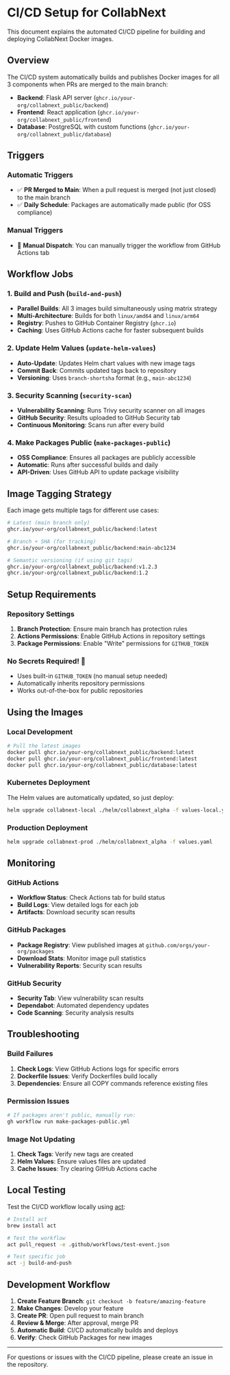 # CI/CD Setup for CollabNext

This document explains the automated CI/CD pipeline for building and deploying CollabNext Docker images.

## Overview

The CI/CD system automatically builds and publishes Docker images for all 3 components when PRs are merged to the main branch:

- **Backend**: Flask API server (`ghcr.io/your-org/collabnext_public/backend`)
- **Frontend**: React application (`ghcr.io/your-org/collabnext_public/frontend`)  
- **Database**: PostgreSQL with custom functions (`ghcr.io/your-org/collabnext_public/database`)

## Triggers

### Automatic Triggers
- ✅ **PR Merged to Main**: When a pull request is merged (not just closed) to the main branch
- ✅ **Daily Schedule**: Packages are automatically made public (for OSS compliance)

### Manual Triggers
- 🔧 **Manual Dispatch**: You can manually trigger the workflow from GitHub Actions tab

## Workflow Jobs

### 1. Build and Push (`build-and-push`)
- **Parallel Builds**: All 3 images build simultaneously using matrix strategy
- **Multi-Architecture**: Builds for both `linux/amd64` and `linux/arm64`
- **Registry**: Pushes to GitHub Container Registry (`ghcr.io`)
- **Caching**: Uses GitHub Actions cache for faster subsequent builds

### 2. Update Helm Values (`update-helm-values`)
- **Auto-Update**: Updates Helm chart values with new image tags
- **Commit Back**: Commits updated tags back to repository
- **Versioning**: Uses `branch-shortsha` format (e.g., `main-abc1234`)

### 3. Security Scanning (`security-scan`)
- **Vulnerability Scanning**: Runs Trivy security scanner on all images
- **GitHub Security**: Results uploaded to GitHub Security tab
- **Continuous Monitoring**: Scans run after every build

### 4. Make Packages Public (`make-packages-public`)
- **OSS Compliance**: Ensures all packages are publicly accessible
- **Automatic**: Runs after successful builds and daily
- **API-Driven**: Uses GitHub API to update package visibility

## Image Tagging Strategy

Each image gets multiple tags for different use cases:

```bash
# Latest (main branch only)
ghcr.io/your-org/collabnext_public/backend:latest

# Branch + SHA (for tracking)
ghcr.io/your-org/collabnext_public/backend:main-abc1234

# Semantic versioning (if using git tags)
ghcr.io/your-org/collabnext_public/backend:v1.2.3
ghcr.io/your-org/collabnext_public/backend:1.2
```

## Setup Requirements

### Repository Settings
1. **Branch Protection**: Ensure main branch has protection rules
2. **Actions Permissions**: Enable GitHub Actions in repository settings
3. **Package Permissions**: Enable "Write" permissions for `GITHUB_TOKEN`

### No Secrets Required! 🎉
- Uses built-in `GITHUB_TOKEN` (no manual setup needed)
- Automatically inherits repository permissions
- Works out-of-the-box for public repositories

## Using the Images

### Local Development
```bash
# Pull the latest images
docker pull ghcr.io/your-org/collabnext_public/backend:latest
docker pull ghcr.io/your-org/collabnext_public/frontend:latest
docker pull ghcr.io/your-org/collabnext_public/database:latest
```

### Kubernetes Deployment
The Helm values are automatically updated, so just deploy:
```bash
helm upgrade collabnext-local ./helm/collabnext_alpha -f values-local.yaml
```

### Production Deployment
```bash
helm upgrade collabnext-prod ./helm/collabnext_alpha -f values.yaml
```

## Monitoring

### GitHub Actions
- **Workflow Status**: Check Actions tab for build status
- **Build Logs**: View detailed logs for each job
- **Artifacts**: Download security scan results

### GitHub Packages
- **Package Registry**: View published images at `github.com/orgs/your-org/packages`
- **Download Stats**: Monitor image pull statistics
- **Vulnerability Reports**: Security scan results

### GitHub Security
- **Security Tab**: View vulnerability scan results
- **Dependabot**: Automated dependency updates
- **Code Scanning**: Security analysis results

## Troubleshooting

### Build Failures
1. **Check Logs**: View GitHub Actions logs for specific errors
2. **Dockerfile Issues**: Verify Dockerfiles build locally
3. **Dependencies**: Ensure all COPY commands reference existing files

### Permission Issues
```bash
# If packages aren't public, manually run:
gh workflow run make-packages-public.yml
```

### Image Not Updating
1. **Check Tags**: Verify new tags are created
2. **Helm Values**: Ensure values files are updated
3. **Cache Issues**: Try clearing GitHub Actions cache

## Local Testing

Test the CI/CD workflow locally using [act](https://github.com/nektos/act):

```bash
# Install act
brew install act

# Test the workflow
act pull_request -e .github/workflows/test-event.json

# Test specific job
act -j build-and-push
```

## Development Workflow

1. **Create Feature Branch**: `git checkout -b feature/amazing-feature`
2. **Make Changes**: Develop your feature
3. **Create PR**: Open pull request to main branch
4. **Review & Merge**: After approval, merge PR
5. **Automatic Build**: CI/CD automatically builds and deploys
6. **Verify**: Check GitHub Packages for new images

---

For questions or issues with the CI/CD pipeline, please create an issue in the repository. 